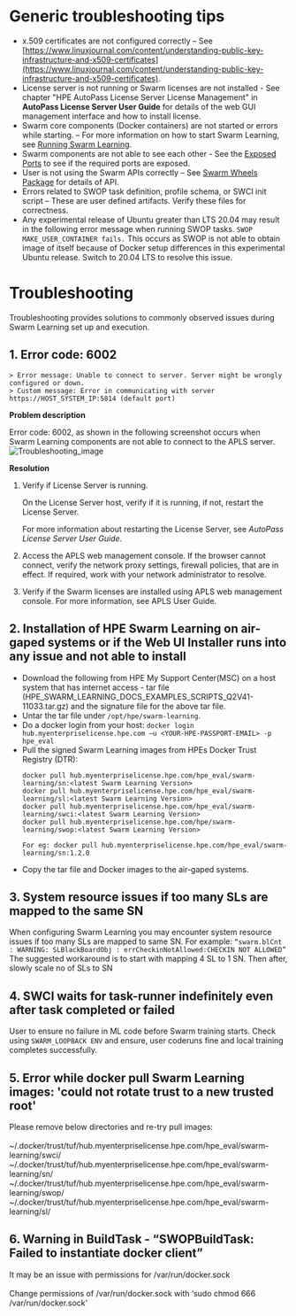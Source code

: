 # Generic troubleshooting tips

- x.509 certificates are not configured correctly – See [https://www.linuxjournal.com/content/understanding-public-key-infrastructure-and-x509-certificates](https://www.linuxjournal.com/content/understanding-public-key-infrastructure-and-x509-certificates).
- License server is not running or Swarm licenses are not installed - See chapter "HPE AutoPass License Server License Management" in **AutoPass License Server User Guide** for details of the web GUI management interface and how to install license.
- Swarm core components (Docker containers) are not started or errors while starting. – For more information on how to start Swarm Learning, see [Running Swarm Learning](/docs/Install/Running_Swarm_Learning.md).
- Swarm components are not able to see each other - See the [Exposed Ports](/docs/Install/Exposed_port_numbers.md) to see if the required ports are exposed.
- User is not using the Swarm APIs correctly – See [Swarm Wheels Package](/docs/User/Swarm_client_interface-wheels_package.md) for details of API.
- Errors related to SWOP task definition, profile schema, or SWCI init script – These are user defined artifacts. Verify these files for correctness.
- Any experimental release of Ubuntu greater than LTS 20.04 may result in the following error message when running SWOP tasks.
  ```SWOP MAKE_USER_CONTAINER fails.```
  This occurs as SWOP is not able to obtain image of itself because of Docker setup differences in this experimental Ubuntu release. Switch to 20.04 LTS to resolve  this issue.

# <a name="GUID-96BB1337-2B99-45C7-BA9F-3D7D3B76663E"/> Troubleshooting

Troubleshooting provides solutions to commonly observed issues during Swarm Learning set up and execution.

## 1. <a name="GUID-EDAB2731-9CF3-4770-B54C-40C56D2FFDAC"/> Error code: 6002

```
> Error message: Unable to connect to server. Server might be wrongly configured or down.
> Custom message: Error in communicating with server https://HOST_SYSTEM_IP:5814 (default port)
```

**Problem description**

Error code: 6002, as shown in the following screenshot occurs when Swarm Learning components are not able to connect to the APLS server.![Troubleshooting_image](GUID-28273425-4E6F-425D-8A32-339013B86F75-high.png)

**Resolution**

1.  Verify if License Server is running.

    On the License Server host, verify if it is running, if not, restart the License Server.

    For more information about restarting the License Server, see *AutoPass License Server User Guide*.

2.  Access the APLS web management console. If the browser cannot connect, verify the network proxy settings, firewall policies, that are in effect. If required, work with your network administrator to resolve.

3.  Verify if the Swarm licenses are installed using APLS web management console. For more information, see APLS User Guide.


## 2. Installation of HPE Swarm Learning on air-gaped systems or if the Web UI Installer runs into any issue and not able to install

- Download the following from HPE My Support Center(MSC) on a host system that has internet access - tar file (HPE_SWARM_LEARNING_DOCS_EXAMPLES_SCRIPTS_Q2V41-11033.tar.gz) and the signature file for the above tar file.
- Untar the tar file under `/opt/hpe/swarm-learning`.
- Do a docker login from your host:
   `docker login hub.myenterpriselicense.hpe.com –u <YOUR-HPE-PASSPORT-EMAIL> -p hpe_eval`
- Pull the signed Swarm Learning images from HPEs Docker Trust Registry (DTR):
   ```
   docker pull hub.myenterpriselicense.hpe.com/hpe_eval/swarm-learning/sn:<latest Swarm Learning Version>
   docker pull hub.myenterpriselicense.hpe.com/hpe_eval/swarm-learning/sl:<latest Swarm Learning Version>
   docker pull hub.myenterpriselicense.hpe.com/hpe_eval/swarm-learning/swci:<latest Swarm Learning Version>
   docker pull hub.myenterpriselicense.hpe.com/hpe/swarm-learning/swop:<latest Swarm Learning Version>
   
   For eg: docker pull hub.myenterpriselicense.hpe.com/hpe_eval/swarm-learning/sn:1.2.0
   ```
- Copy the tar file and Docker images to the air-gaped systems.

## 3. System resource issues if too many SLs are mapped to the same SN

When configuring Swarm Learning you may encounter system resource issues if too many SLs are mapped to same SN. For example:
    ```
    “swarm.blCnt : WARNING: SLBlackBoardObj : errCheckinNotAllowed:CHECKIN NOT ALLOWED”
    ```
The suggested workaround is to start with mapping 4 SL to 1 SN. Then after, slowly scale no of SLs to SN

## 4. SWCI waits for task-runner indefinitely even after task completed or failed

User to ensure no failure in ML code before Swarm training starts. Check using `SWARM_LOOPBACK ENV` and ensure, user coderuns fine and local training completes successfully.

## 5. Error while docker pull Swarm Learning images: 'could not rotate trust to a new trusted root'

Please remove below directories and re-try pull images: <br> </br>
~/.docker/trust/tuf/hub.myenterpriselicense.hpe.com/hpe_eval/swarm-learning/swci/
~/.docker/trust/tuf/hub.myenterpriselicense.hpe.com/hpe_eval/swarm-learning/sn/
~/.docker/trust/tuf/hub.myenterpriselicense.hpe.com/hpe_eval/swarm-learning/swop/
~/.docker/trust/tuf/hub.myenterpriselicense.hpe.com/hpe_eval/swarm-learning/sl/

## 6. Warning in BuildTask - “SWOPBuildTask: Failed to instantiate docker client”

It may be an issue with permissions for /var/run/docker.sock <br> </br>
Change permissions of /var/run/docker.sock with ‘sudo chmod 666 /var/run/docker.sock’
